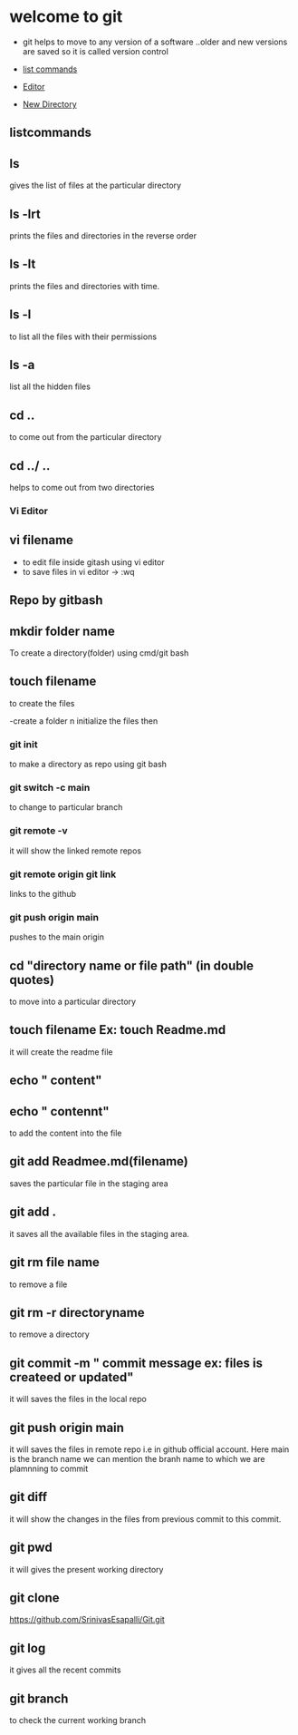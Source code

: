 # welcome to git
- git helps to move to any version of a software ..older and new versions are saved  so it is called version control

- [ list commands ](#list-commands)
- [ Editor ](#vi-editor)
- [ New Directory ](#new-directory)



<a name="list commands"></a>
## listcommands

## ls
gives the list of files at the particular directory

## ls -lrt
 prints the files and directories in the reverse order
 
## ls -lt
 prints the files and directories with time.
 
## ls -l
to list all the files with their permissions
## ls -a
list all the hidden files


## cd ..
to come out from the particular directory

## cd ../ ..
helps to come out  from two directories

<a name="Vi Editor"></a>
### Vi Editor

## vi filename
- to edit file inside gitash using vi editor
- to save files in vi editor -> :wq 

<a name="New Directory"></a>
## Repo by gitbash

##  mkdir folder name
To create a directory(folder) using cmd/git bash
## touch filename
to create the files


-create a folder n initialize the files then
### git init
 to make a directory as repo using git bash
### git switch -c main 
to change to particular branch
### git remote -v 
it will show the linked remote repos

### git remote origin git link
links to the github

### git push origin main
pushes to the main origin








## cd "directory name or file path" (in double quotes)
to move into a particular directory
## touch filename Ex: touch Readme.md
it will create the readme file

## echo " content"

## echo " contennt"
to add the content into the file
## git add Readmee.md(filename)
saves the particular file in the staging area
## git add .
it saves all the available files in the staging area.

## git rm file name
to remove a file 

## git rm -r directoryname
to remove a directory 

## git commit -m " commit message ex: files is createed or updated"

it will saves the files in the local repo

## git push origin main 

it will saves the files in remote repo i.e in github official account. 
Here main is the branch name we can mention the branh name to which we are plamnning to commit

## git diff

it will show the changes in the files from previous commit to this commit.

## git pwd
it will gives the present working directory

## git clone 
https://github.com/SrinivasEsapalli/Git.git

## git log
it gives all the recent commits

## git branch 
to check the current working branch


